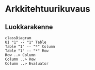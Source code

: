 # Arkkitehtuurikuvaus

## Luokkarakenne

```mermaid
classDiagram
UI "1" -- "1" Table
Table "1" -- "*" Column
Table "1" -- "*" Row
Row ..> Column
Column ..> Row
Column ..> Evaluator
```
